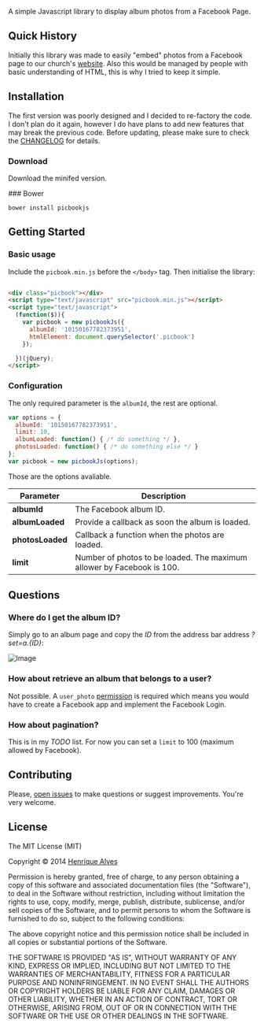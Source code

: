 A simple Javascript library to display album photos from a Facebook Page.

## Quick History

Initially this library was made to easily "embed" photos from a Facebook page to our church's [website](http://hillsong.co.uk). Also this would be managed by people with basic understanding of HTML, this is why I tried to keep it simple.

## Installation

The first version was poorly designed and I decided to re-factory the code. I don't plan do it again, however I do have plans to add new features that may break the previous code. Before updating, please make sure to check the [CHANGELOG](https://github.com/henriquea/picbookjs/blob/master/CHANGELOG.md) for details.

### Download

Download the minifed version.

### Bower

`bower install picbookjs`

## Getting Started

### Basic usage

Include the `picbook.min.js` before the `</body>` tag. Then initialise the library:

```html

<div class="picbook"></div>
<script type="text/javascript" src="picbook.min.js"></script>
<script type="text/javascript">
  (function($)){
    var picbook = new picbookJs({
      albumId: '10150167782373951',
      htmlElement: document.querySelector('.picbook')
    });

  })(jQuery);
</script>

```

### Configuration

The only required parameter is the `albumId`, the rest are optional.

```javascript
var options = {
  albumId: '10150167782373951',
  limit: 10,
  albumLoaded: function() { /* do something */ },
  photosLoaded: function() { /* do something else */ }
};
var picbook = new picbookJs(options);
```

Those are the options avaliable.

| Parameter         | Description                                                            |
| ----------------- | ---------------------------------------------------------------------- |
| **albumId**       | The Facebook album ID.                                                 |
| **albumLoaded**   | Provide a callback as soon the album is loaded.                        |
| **photosLoaded**  | Callback a function when the photos are loaded.                        |
| **limit**         | Number of photos to be loaded. The maximum allower by Facebook is 100. |

## Questions

### Where do I get the album ID?

Simply go to an album page and copy the _ID_ from the address bar address _?set=a.{ID}_:

![Image](http://f.cl.ly/items/2s0L3f430q2l1I11101K/fb-album-id.gif)

### How about retrieve an album that belongs to a user?

Not possible. A `user_photo` [permission](https://developers.facebook.com/docs/reference/login/#permissions)  is required which means you would have to create a Facebook app and implement the Facebook Login.

### How about pagination?

This is in my _TODO_ list. For now you can set a `limit` to 100 (maximum allowed by Facebook).

## Contributing

Please, [open issues](https://github.com/henriquea/picbookjs/issues) to make questions or suggest improvements. You're very welcome.

## License

The MIT License (MIT)

Copyright © 2014 [Henrique Alves](https://github.com/henriquea)

Permission is hereby granted, free of charge, to any person obtaining a copy of this software and associated documentation files (the "Software"), to deal in the Software without restriction, including without limitation the rights to use, copy, modify, merge, publish, distribute, sublicense, and/or sell copies of the Software, and to permit persons to whom the Software is furnished to do so, subject to the following conditions:

The above copyright notice and this permission notice shall be included in all copies or substantial portions of the Software.

THE SOFTWARE IS PROVIDED "AS IS", WITHOUT WARRANTY OF ANY KIND, EXPRESS OR IMPLIED, INCLUDING BUT NOT LIMITED TO THE WARRANTIES OF MERCHANTABILITY, FITNESS FOR A PARTICULAR PURPOSE AND NONINFRINGEMENT. IN NO EVENT SHALL THE AUTHORS OR COPYRIGHT HOLDERS BE LIABLE FOR ANY CLAIM, DAMAGES OR OTHER LIABILITY, WHETHER IN AN ACTION OF CONTRACT, TORT OR OTHERWISE, ARISING FROM, OUT OF OR IN CONNECTION WITH THE SOFTWARE OR THE USE OR OTHER DEALINGS IN THE SOFTWARE.